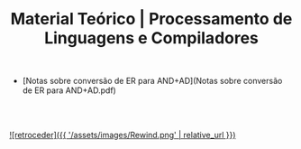 <br>

<h1 align="center">Material Teórico | Processamento de Linguagens e Compiladores</h1>

<br>

* [Notas sobre conversão de ER para AND+AD](Notas sobre conversão de ER para AND+AD.pdf)

<br><br>

[![retroceder]({{ '/assets/images/Rewind.png' | relative_url }})](https://david81820.github.io/Recursos-LCC/PLC)




